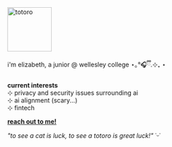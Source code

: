 <img src="https://media.tenor.com/2PVH7hArX-0AAAAi/totoro-jumping.gif" width="100" alt="totoro">

i'm elizabeth, a junior @ wellesley college ⋆｡°🎧ྀི.⊹₊ ⋆

**current interests**  
⊹ privacy and security issues surrounding ai  
⊹ ai alignment (scary...)  
⊹ fintech  

[**reach out to me!** ](mailto:elizabeth.rose.yan@gmail.com)


*"to see a cat is luck, to see a totoro is great luck!"* ˙ᵕ˙
